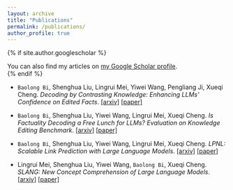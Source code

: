 ```yaml
---
layout: archive
title: "Publications"
permalink: /publications/
author_profile: true
---
```


{% if site.author.googlescholar %}
  <div class="wordwrap">You can also find my articles on <a href="{{site.author.googlescholar}}">my Google Scholar profile</a>.</div>
{% endif %}

<div class='paper-box-text' markdown="1">

-	`Baolong Bi`, Shenghua Liu, Lingrui Mei, Yiwei Wang, Pengliang Ji, Xueqi Cheng. *Decoding by Contrasting Knowledge: Enhancing LLMs' Confidence on Edited Facts*.
[[arxiv]](https://arxiv.org/abs/2405.11613) [[paper]](https://arxiv.org/pdf/2405.11613.pdf)

-	`Baolong Bi`, Shenghua Liu, Yiwei Wang, Lingrui Mei, Xueqi Cheng. *Is Factuality Decoding a Free Lunch for LLMs? Evaluation on Knowledge Editing Benchmark*.
[[arxiv]](https://arxiv.org/abs/2404.00216) [[paper]](https://arxiv.org/pdf/2404.00216.pdf)

-	`Baolong Bi`, Shenghua Liu, Yiwei Wang, Lingrui Mei, Xueqi Cheng. *LPNL: Scalable Link Prediction with Large Language Models*.
[[arxiv]](https://arxiv.org/abs/2401.13227) [[paper]](https://arxiv.org/pdf/2401.13227.pdf)

-	Lingrui Mei, Shenghua Liu, Yiwei Wang, `Baolong Bi`, Xueqi Cheng. *SLANG: New Concept Comprehension of Large Language Models*.
[[arxiv]](https://arxiv.org/abs/2401.12585) [[paper]](https://arxiv.org/pdf/2401.12585.pdf) 

</div>

